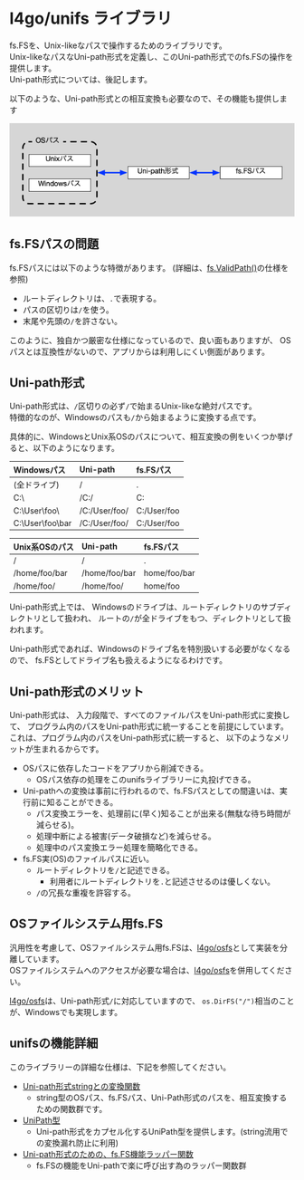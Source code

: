[l4go/osfs]: https://github.com/l4go/osfs

# l4go/unifs ライブラリ

fs.FSを、Unix-likeなパスで操作するためのライブラリです。  
Unix-likeなパスなUni-path形式を定義し、このUni-path形式でのfs.FSの操作を提供します。  
Uni-path形式については、後記します。

以下のような、Uni-path形式との相互変換も必要なので、その機能も提供します 

![image](img/unipath.png)

## fs.FSパスの問題

fs.FSパスには以下のような特徴があります。
(詳細は、[fs.ValidPath()](https://pkg.go.dev/io/fs#ValidPath)の仕様を参照)

- ルートディレクトリは、`.`で表現する。
- パスの区切りは`/`を使う。
- 末尾や先頭の`/`を許さない。

このように、独自かつ厳密な仕様になっているので、良い面もありますが、
OSパスとは互換性がないので、アプリからは利用しにくい側面があります。

## Uni-path形式

Uni-path形式は、`/`区切りの必ず`/`で始まるUnix-likeな絶対パスです。  
特徴的なのが、Windowsのパスも`/`から始まるように変換する点です。

具体的に、WindowsとUnix系OSのパスについて、相互変換の例をいくつか挙げると、以下のようになります。

| Windowsパス | Uni-path | fs.FSパス |
| :-- | :-- | :--|
| (全ドライブ) | / | . |
| C:\ | /C:/ | C: |
| C:\User\foo\ | /C:/User/foo/ | C:/User/foo |
| C:\User\foo\bar | /C:/User/foo/ | C:/User/foo |

| Unix系OSのパス | Uni-path | fs.FSパス |
| :-- | :-- | :--|
| / | / | . |
| /home/foo/bar | /home/foo/bar | home/foo/bar |
| /home/foo/ | /home/foo/ | home/foo |

Uni-path形式上では、
Windowsのドライブは、ルートディレクトリのサブディレクトリとして扱われ、
ルートの`/`が全ドライブをもつ、ディレクトリとして扱われます。

Uni-path形式であれば、Windowsのドライブ名を特別扱いする必要がなくなるので、
fs.FSとしてドライブ名も扱えるようになるわけです。

## Uni-path形式のメリット

Uni-path形式は、 入力段階で、すべてのファイルパスをUni-path形式に変換して、
プログラム内のパスをUni-path形式に統一することを前提にしています。  
これは、プログラム内のパスをUni-path形式に統一すると、
以下のようなメリットが生まれるからです。

- OSパスに依存したコードをアプリから削減できる。
    - OSパス依存の処理をこのunifsライブラリーに丸投げできる。
- Uni-pathへの変換は事前に行われるので、fs.FSパスとしての間違いは、実行前に知ることができる。
    - パス変換エラーを、処理前に(早く)知ることが出来る(無駄な待ち時間が減らせる)。
    - 処理中断による被害(データ破損など)を減らせる。
    - 処理中のパス変換エラー処理を簡略化できる。
- fs.FS実(OS)のファイルパスに近い。
    - ルートディレクトリを`/`と記述できる。
        - 利用者にルートディレクトリを`.`と記述させるのは優しくない。　
    - `/`の冗長な重複を許容する。 

## OSファイルシステム用fs.FS

汎用性を考慮して、OSファイルシステム用fs.FSは、[l4go/osfs]として実装を分離しています。  
OSファイルシステムへのアクセスが必要な場合は、[l4go/osfs]を併用してください。

[l4go/osfs]は、Uni-path形式`/`に対応していますので、
`os.DirFS("/")`相当のことが、Windowsでも実現します。

## unifsの機能詳細

このライブラリーの詳細な仕様は、下記を参照してください。

- [Uni-path形式stringとの変換関数](path.md)
    - string型のOSパス、fs.FSパス、Uni-Path形式のパスを、相互変換するための関数群です。
- [UniPath型](unipath.md)
    - Uni-path形式をカプセル化するUniPath型を提供します。(string流用での変換漏れ防止に利用)
- [Uni-path形式のための、fs.FS機能ラッパー関数](wrap.md)
    - fs.FSの機能をUni-pathで楽に呼び出す為のラッパー関数群
